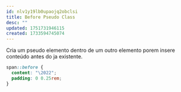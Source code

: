 ```yaml
---
id: nlv1y19lb0upaojq2obclsi
title: Before Pseudo Class
desc: ""
updated: 1751731946115
created: 1733594745074
---
```


Cria um pseudo elemento dentro de um outro elemento porem insere conteúdo antes do ja existente.

```css
span::before {
  content: "\2022";
  padding: 0 0.25rem;
}
```
